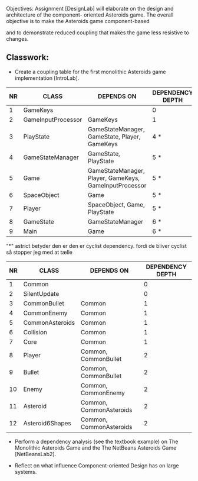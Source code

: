 Objectives: Assignment [DesignLab] will elaborate on the design and
architecture of the component- oriented Asteroids game. The overall objective
is to make the Asteroids game component-based

and to demonstrate reduced coupling that makes the game less resistive to
changes.

## Classwork:
* Create a coupling table for the first monolithic Asteroids game
  implementation [IntroLab].
  
| NR  | **CLASS**          | **DEPENDS ON**                                         | **DEPENDENCY DEPTH** |
| --- | ---                | ---                                                    | ---                  |
| 1   | GameKeys           |                                                        | 0                    |
| 2   | GameInputProcessor | GameKeys                                               | 1                    |
| 3   | PlayState          | GameStateManager, GameState, Player, GameKeys          | 4 \*                 |
| 4   | GameStateManager   | GameState, PlayState                                   | 5 \*                 |
| 5   | Game               | GameStateManager, Player, GameKeys, GameInputProcessor | 5 \*                 |
| 6   | SpaceObject        | Game                                                   | 5 \*                 |
| 7   | Player             | SpaceObject, Game, PlayState                           | 5 \*                 |
| 8   | GameState          | GameStateManager                                       | 6 \*                 |
| 9   | Main               | Game                                                   | 6 \*                 |

"\*" astrict betyder den er den er cyclist dependency.
fordi de bliver cyclist så stopper jeg med at tælle


| NR  | **CLASS**          | **DEPENDS ON**                                         | **DEPENDENCY DEPTH** |
| --- | ---                | ---                                                    | ---                  |
| 1   | Common             |                                                        | 0                    |
| 2   | SilentUpdate       |                                                        | 0                    |
| 3   | CommonBullet       | Common                                                 | 1                    |
| 4   | CommonEnemy        | Common                                                 | 1                    |
| 5   | CommonAsteroids    | Common                                                 | 1                    |
| 6   | Collision          | Common                                                 | 1                    |
| 7   | Core               | Common                                                 | 1                    |
| 8   | Player             | Common, CommonBullet                                   | 2                    |
| 9   | Bullet             | Common, CommonBullet                                   | 2                    |
| 10  | Enemy              | Common, CommonEnemy                                    | 2                    |
| 11  | Asteroid           | Common, CommonAsteroids                                | 2                    |
| 12  | Asteroid6Shapes    | Common, CommonAsteroids                                | 2                    |


* Perform a dependency analysis (see the textbook example) on The Monolithic
  Asteroids Game and the The NetBeans Asteroids Game [NetBeansLab2].


* Reflect on what influence Component-oriented Design has on large systems.

